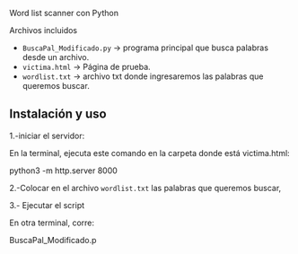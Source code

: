 Word list scanner con Python

Archivos incluidos  
- `BuscaPal_Modificado.py` → programa principal que busca palabras desde un archivo.  
- `victima.html` → Página de prueba.  
- `wordlist.txt` → archivo txt donde ingresaremos las palabras que queremos buscar.

## Instalación y uso

1.-iniciar el servidor:

En la terminal, ejecuta este comando en la carpeta donde está victima.html:

python3 -m http.server 8000

2.-Colocar en el archivo `wordlist.txt` las palabras que queremos buscar,

3.- Ejecutar el script

En otra terminal, corre:

BuscaPal_Modificado.p

